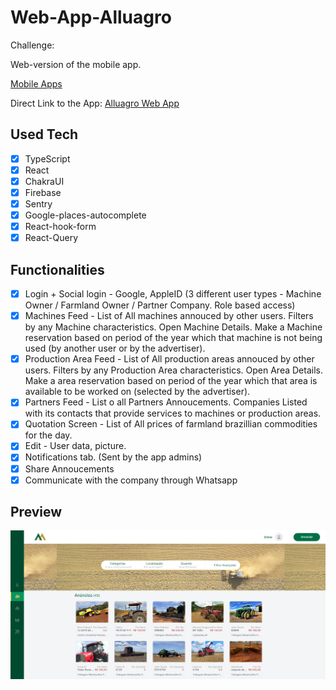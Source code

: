 # Web-App-Alluagro

Challenge:

Web-version of the mobile app.

[Mobile Apps](https://github.com/ArthurDias01/Mobile-Apps-Alluagro)

Direct Link to the App: [Alluagro Web App](https://alluagroweb.vercel.app/)

## Used Tech
- [x] TypeScript
- [x] React
- [x] ChakraUI
- [x] Firebase
- [x] Sentry
- [x] Google-places-autocomplete
- [x] React-hook-form
- [x] React-Query

## Functionalities

- [x] Login + Social login - Google, AppleID  (3 different user types - Machine Owner / Farmland Owner / Partner Company. Role based access)
- [x] Machines Feed - List of All machines annouced by other users. Filters by any Machine characteristics. Open Machine Details. Make a Machine reservation based on period of the year which that machine is not being used (by another user or by the advertiser).
- [x] Production Area Feed - List of All production areas annouced by other users. Filters by any Production Area characteristics. Open Area Details. Make a area reservation based on period of the year which that area is available to be worked on (selected by the advertiser).
- [x] Partners Feed - List o all Partners Annoucements. Companies Listed with its contacts that provide services to machines or production areas.
- [x] Quotation Screen - List of All prices of farmland brazillian commodities for the day.
- [x] Edit - User data, picture.
- [x] Notifications tab. (Sent by the app admins)
- [x] Share Annoucements
- [x] Communicate with the company through Whatsapp

## Preview

<img width="650" src="https://github.com/ArthurDias01/Web-App-Alluagro/blob/main/web_1.png" alt="web_1"/>



